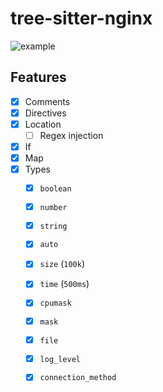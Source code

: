 # tree-sitter-nginx

![example](docs/example.png)


## Features
- [x] Comments
- [x] Directives
- [x] Location
    - [ ] Regex injection
- [x] If
- [x] Map
- [x] Types
    - [x] `boolean`
    - [x] `number`
    - [x] `string`
    - [x] `auto`
    - [x] `size` (`100k`)
    - [x] `time` (`500ms`)
    - [x] `cpumask`
    - [x] `mask`
    - [x] `file`
    - [x] `log_level`
    - [x] `connection_method`

